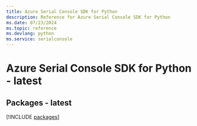```yaml
---
title: Azure Serial Console SDK for Python
description: Reference for Azure Serial Console SDK for Python
ms.date: 07/23/2024
ms.topic: reference
ms.devlang: python
ms.service: serialconsole
---
```

# Azure Serial Console SDK for Python - latest
## Packages - latest
[!INCLUDE [packages](serial-console-index.md)]